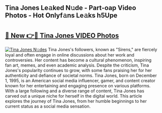 ## Tina Jones Le𝚊ked N𝚞de - Part-oap Video Photos - Hot Onlyf𝚊ns Le𝚊ks h5Upe

# <h2><a href="http://ab28228.deff.icu/?id=Tina+Jones">🔗 New 👉🔴 Tina Jones VIDEO Photos</a></h2>

[![Tina Jones N𝚞des](https://i.imgur.com/rIISA9y.gif)](http://ab28228.deff.icu/?id=Tina+Jones)
Tina Jones's followers, known as "Sirens," are fiercely loyal and often engage in online discussions about her work and controversies. Her content has become a cultural phenomenon, inspiring fan art, memes, and even academic analysis. Despite the criticism, Tina Jones's popularity continues to grow, with some fans praising her for her authenticity and defiance of societal norms. Tina Jones, born on December 1, 1995, is an American social media influencer, gamer, and content creator known for her entertaining and engaging presence on various platforms. With a large following and a diverse range of content, Tina Jones has carved out a unique niche for herself in the digital world. This article explores the journey of Tina Jones, from her humble beginnings to her current status as a social media sensation.
